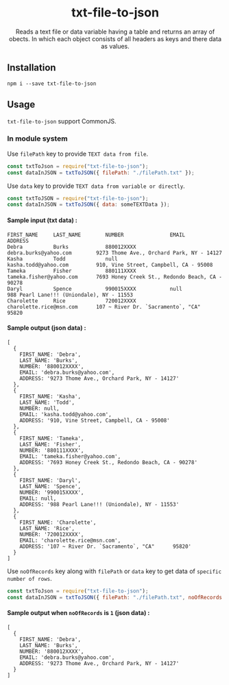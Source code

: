 <h1 align="center">txt-file-to-json</h1>

<div align="center">

Reads a text file or data variable having a table and returns an array of obects. In which each object consists of all headers as keys and there data as values.

</div>

## Installation

```
npm i --save txt-file-to-json
```

## Usage

`txt-file-to-json` support CommonJS.

### In module system

Use `filePath` key to provide `TEXT data from file`.

```javascript
const txtToJson = require("txt-file-to-json");
const dataInJSON = txtToJSON({ filePath: "./filePath.txt" });
```

Use `data` key to provide `TEXT data from variable or directly`.

```javascript
const txtToJSON = require("txt-file-to-json");
const dataInJSON = txtToJSON({ data: someTEXTData });
```

#### Sample input (txt data) :

```
FIRST_NAME     LAST_NAME        NUMBER               EMAIL                        ADDRESS
Debra          Burks            880012XXXX           debra.burks@yahoo.com        9273 Thome Ave., Orchard Park, NY - 14127
Kasha          Todd             null                 kasha.todd@yahoo.com         910, Vine Street, Campbell, CA - 95008
Tameka         Fisher           880111XXXX           tameka.fisher@yahoo.com      7693 Honey Creek St., Redondo Beach, CA - 90278
Daryl          Spence           990015XXXX           null                         988 Pearl Lane!!! (Uniondale), NY - 11553
Charolette     Rice             720012XXXX           charolette.rice@msn.com      107 ~ River Dr. `Sacramento`, "CA"      95820
```

#### Sample output (json data) :

```
[
  {
    FIRST_NAME: 'Debra',
    LAST_NAME: 'Burks',
    NUMBER: '880012XXXX',
    EMAIL: 'debra.burks@yahoo.com',
    ADDRESS: '9273 Thome Ave., Orchard Park, NY - 14127'
  },
  {
    FIRST_NAME: 'Kasha',
    LAST_NAME: 'Todd',
    NUMBER: null,
    EMAIL: 'kasha.todd@yahoo.com',
    ADDRESS: '910, Vine Street, Campbell, CA - 95008'
  },
  {
    FIRST_NAME: 'Tameka',
    LAST_NAME: 'Fisher',
    NUMBER: '880111XXXX',
    EMAIL: 'tameka.fisher@yahoo.com',
    ADDRESS: '7693 Honey Creek St., Redondo Beach, CA - 90278'
  },
  {
    FIRST_NAME: 'Daryl',
    LAST_NAME: 'Spence',
    NUMBER: '990015XXXX',
    EMAIL: null,
    ADDRESS: '988 Pearl Lane!!! (Uniondale), NY - 11553'
  },
  {
    FIRST_NAME: 'Charolette',
    LAST_NAME: 'Rice',
    NUMBER: '720012XXXX',
    EMAIL: 'charolette.rice@msn.com',
    ADDRESS: '107 ~ River Dr. `Sacramento`, "CA"      95820'
  }
]
```

Use `noOfRecords` key along with `filePath` or `data` key to get data of `specific number of rows`.

```javascript
const txtToJson = require("txt-file-to-json");
const dataInJSON = txtToJSON({ filePath: "./filePath.txt", noOfRecords: 1 });
```

#### Sample output when `noOfRecords` is `1` (json data) :

```
[
  {
    FIRST_NAME: 'Debra',
    LAST_NAME: 'Burks',
    NUMBER: '880012XXXX',
    EMAIL: 'debra.burks@yahoo.com',
    ADDRESS: '9273 Thome Ave., Orchard Park, NY - 14127'
  }
]
```
